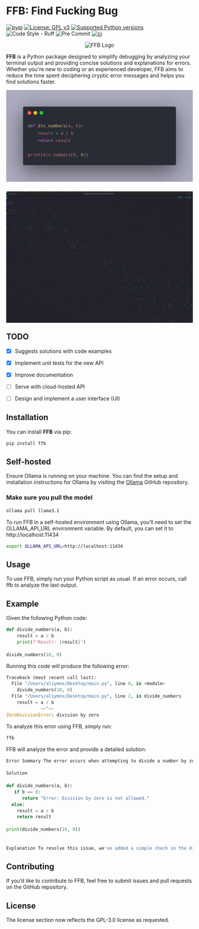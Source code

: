 # FFB: Find Fucking Bug

[![pypi](https://img.shields.io/pypi/v/ffb.svg?style=for-the-badge)](https://pypi.python.org/pypi/ffb)
[![License: GPL v3](https://img.shields.io/badge/License-GPLv3-blue.svg?style=for-the-badge)](https://www.gnu.org/licenses/gpl-3.0)
<a href="https://pypi.org/project/ffb" target="_blank">
    <img src="https://img.shields.io/pypi/pyversions/ffb.svg?style=for-the-badge" alt="Supported Python versions">
</a>
![Code Style - Ruff](https://img.shields.io/badge/code%20style-ruff-30173D.svg?style=for-the-badge)
![Pre Commit](https://img.shields.io/badge/pre--commit-enabled-brightgreen?logo=pre-commit&logoColor=white&style=for-the-badge)
[![ci](https://github.com/find-fucking-bug/ffb/workflows/CI/badge.svg?style=for-the-badge)](https://github.com/find-fucking-bug/ffb/actions?query=workflow:CI)

<p align="center">
  <img src="https://avatars.githubusercontent.com/u/180852664?s=200&v=4" alt="FFB Logo">
</p>

**FFB** is a Python package designed to simplify debugging by analyzing your terminal output and providing concise solutions and explanations for errors. Whether you're new to coding or an experienced developer, FFB aims to reduce the time spent deciphering cryptic error messages and helps you find solutions faster.

</hr>
<img align="left" style="margin-bottom:5%"  src="images/ffb-demo.png?raw=true">
</hr></br>

</hr>
<img align="left" style="margin-bottom:5%"  src="images/ffb-demo.gif?raw=true">
</hr></br>


## TODO

- [x] Suggests solutions with code examples
- [x] Implement unit tests for the new API
- [x] Improve documentation
- [ ] Serve with cloud-hosted API
- [ ] Design and implement a user interface (UI)


## Installation

You can install **FFB** via pip:

```bash
pip install ffb
```

## Self-hosted


Ensure Ollama is running on your machine. You can find the setup and installation instructions for Ollama by visiting the [Ollama](https://ollama.com/) GitHub repository.


### Make sure you pull the model
```bash
ollama pull llama3.1
```
To run FFB in a self-hosted environment using Ollama, you’ll need to set the OLLAMA_API_URL environment variable. By default, you can set it to http://localhost:11434

```bash
export OLLAMA_API_URL=http://localhost:11434
```

## Usage

To use FFB, simply run your Python script as usual. If an error occurs, call ffb to analyze the last output.

## Example
Given the following Python code:

```python
def divide_numbers(a, b):
    result = a / b
    print(f"Result: {result}")

divide_numbers(10, 0)
```

Running this code will produce the following error:

```python
Traceback (most recent call last):
  File "/Users/aliymnx/Desktop/main.py", line 6, in <module>
    divide_numbers(10, 0)
  File "/Users/aliymnx/Desktop/main.py", line 2, in divide_numbers
    result = a / b
             ~~^~~
ZeroDivisionError: division by zero
```

To analyze this error using FFB, simply run:

```bash
ffb
```

FFB will analyze the error and provide a detailed solution:

```python
Error Summary The error occurs when attempting to divide a number by zero, which is undefined.

Solution

def divide_numbers(a, b):
   if b == 0:
      return "Error: Division by zero is not allowed."
  else:
    result = a / b
    return result

print(divide_numbers(10, 0))


Explanation To resolve this issue, we've added a simple check in the divide_numbers function to ensure that the divisor (b) is not zero. If it is zero, the function returns an error message instead of attempting the division, thus preventing the ZeroDivisionError.
```


## Contributing

If you’d like to contribute to FFB, feel free to submit issues and pull requests on the GitHub repository.

## License
The license section now reflects the GPL-3.0 license as requested.
